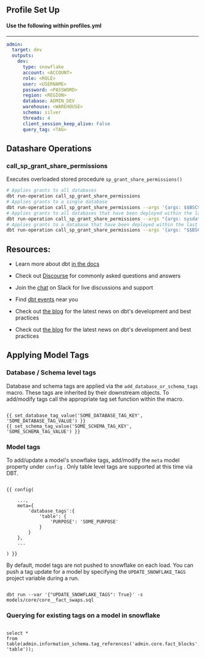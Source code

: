 ## Profile Set Up

#### Use the following within profiles.yml

----

```yml
admin:
  target: dev
  outputs:
    dev:
      type: snowflake
      account: <ACCOUNT>
      role: <ROLE>
      user: <USERNAME>
      password: <PASSWORD>
      region: <REGION>
      database: ADMIN_DEV
      warehouse: <WAREHOUSE>
      schema: silver
      threads: 4
      client_session_keep_alive: False
      query_tag: <TAG>
```

## Datashare Operations

### call_sp_grant_share_permissions

Executes overloaded stored procedure `sp_grant_share_permissions()`

```sh
# Applies grants to all databases
dbt run-operation call_sp_grant_share_permissions
# Applies grants to a single database
dbt run-operation call_sp_grant_share_permissions --args '{args: $$BSC$$}'
# Applies grants to all databases that have been deployed within the last hour
dbt run-operation call_sp_grant_share_permissions --args "{args: sysdate() - interval '1 hour'}"
# Applies grants to a database that have been deployed within the last hour with the default suffixes
dbt run-operation call_sp_grant_share_permissions --args '{args: "$$BSC$$, sysdate() - interval $$1 hour$$"}'
```

## Resources:

* Learn more about dbt [in the docs](https://docs.getdbt.com/docs/introduction)
* Check out [Discourse](https://discourse.getdbt.com/) for commonly asked questions and answers
* Join the [chat](https://community.getdbt.com/) on Slack for live discussions and support
* Find [dbt events](https://events.getdbt.com) near you
* Check out [the blog](https://blog.getdbt.com/) for the latest news on dbt's development and best practices

* Check out [the blog](https://blog.getdbt.com/) for the latest news on dbt's development and best practices

## Applying Model Tags

### Database / Schema level tags

Database and schema tags are applied via the `add_database_or_schema_tags` macro.  These tags are inherited by their downstream objects.  To add/modify tags call the appropriate tag set function within the macro.

```

{{ set_database_tag_value('SOME_DATABASE_TAG_KEY', 'SOME_DATABASE_TAG_VALUE') }}
{{ set_schema_tag_value('SOME_SCHEMA_TAG_KEY', 'SOME_SCHEMA_TAG_VALUE') }}

```

### Model tags

To add/update a model's snowflake tags, add/modify the `meta` model property under `config` .  Only table level tags are supported at this time via DBT.

```

{{ config(

    ...,
    meta={
        'database_tags':{
            'table': {
                'PURPOSE': 'SOME_PURPOSE'
            }
        }
    },
    ...

) }}

```

By default, model tags are not pushed to snowflake on each load.  You can push a tag update for a model by specifying the `UPDATE_SNOWFLAKE_TAGS` project variable during a run.

```

dbt run --var '{"UPDATE_SNOWFLAKE_TAGS": True}' -s models/core/core__fact_swaps.sql

```

### Querying for existing tags on a model in snowflake

```

select *
from table(admin.information_schema.tag_references('admin.core.fact_blocks', 'table'));
```

